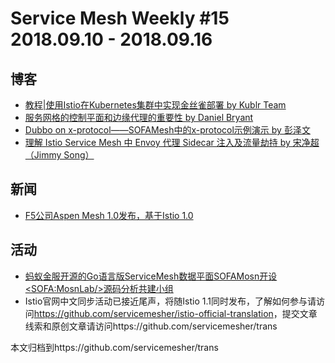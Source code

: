 # Service Mesh Weekly #15 2018.09.10 - 2018.09.16

## 博客

- [教程|使用Istio在Kubernetes集群中实现金丝雀部署 by Kublr Team](http://www.servicemesher.com/blog/hands-on-canary-deployments-with-istio-and-kubernetes2/)
- [服务网格的控制平面和边缘代理的重要性 by Daniel Bryant](http://www.servicemesher.com/blog/the-importance-of-control-planes-with-service-mesh/)
- [Dubbo on x-protocol——SOFAMesh中的x-protocol示例演示 by 彭泽文](http://www.servicemesher.com/blog/dubbo-on-x-protocol-in-sofa-mesh/)
- [理解 Istio Service Mesh 中 Envoy 代理 Sidecar 注入及流量劫持 by 宋净超（Jimmy Song）](http://www.servicemesher.com/blog/envoy-sidecar-injection-in-istio-service-mesh-deep-dive/)

## 新闻

- [F5公司Aspen Mesh 1.0发布，基于Istio 1.0](http://www.servicemesher.com/blog/aspen-mesh-released/)

## 活动

- [蚂蚁金服开源的Go语言版ServiceMesh数据平面SOFAMosn开设 \<SOFA:MosnLab/\>源码分析共建小组](https://mp.weixin.qq.com/s/j7o6Ex4gZpuOHJNgWmjOtA)
- Istio官网中文同步活动已接近尾声，将随Istio 1.1同时发布，了解如何参与请访问<https://github.com/servicemesher/istio-official-translation>，提交文章线索和原创文章请访问https://github.com/servicemesher/trans

本文归档到https://github.com/servicemesher/trans